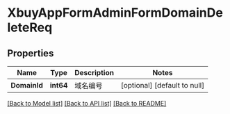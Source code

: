 # XbuyAppFormAdminFormDomainDeleteReq

## Properties
Name | Type | Description | Notes
------------ | ------------- | ------------- | -------------
**DomainId** | **int64** | 域名编号 | [optional] [default to null]

[[Back to Model list]](../README.md#documentation-for-models) [[Back to API list]](../README.md#documentation-for-api-endpoints) [[Back to README]](../README.md)

